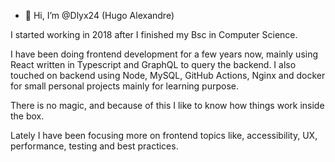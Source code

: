 - 👋 Hi, I’m @Dlyx24 (Hugo Alexandre)

I started working in 2018 after I finished my Bsc in Computer Science.

I have been doing frontend development for a few years now, mainly using React written in Typescript and GraphQL to query the backend. 
I also touched on backend using Node, MySQL, GitHub Actions, Nginx and docker for small personal projects mainly for learning purpose.

There is no magic, and because of this I like to know how things work inside the box.

Lately I have been focusing more on frontend topics like, accessibility, UX, performance, testing and best practices. 
